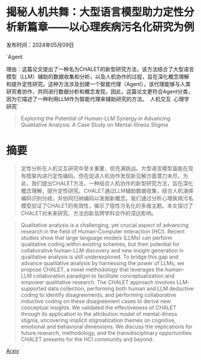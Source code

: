 # 揭秘人机共舞：大型语言模型助力定性分析新篇章——以心理疾病污名化研究为例

发布时间：2024年05月09日

`Agent

理由：这篇论文提出了一种名为CHALET的新型研究方法，该方法结合了大型语言模型（LLM）辅助的数据收集和分析，以及人机协作的过程，旨在深化概念理解和提升定性研究。这种方法涉及创建一个智能代理（Agent），该代理能够与人类研究者协作，共同进行数据分析和概念发现。因此，这篇论文更符合Agent分类，因为它描述了一种利用LLM作为智能代理来辅助研究的方法。` `人机交互` `心理学研究`

> Exploring the Potential of Human-LLM Synergy in Advancing Qualitative Analysis: A Case Study on Mental-Illness Stigma

# 摘要

> 定性分析在人机交互研究中至关重要，但充满挑战。大型语言模型虽能在现有框架内进行定性编码，但在促进人机协作发现新见解方面潜力未尽。为此，我们提出CHALET方法，一种结合人机协作的新型研究方法，旨在深化概念理解，提升定性研究。CHALET通过LLM辅助数据收集，结合人机演绎编码识别分歧，并协同归纳编码以发掘新概念。我们通过分析心理疾病污名模型验证了CHALET的有效性，揭示了隐性污名化的多维主题。本文探讨了CHALET对未来研究、方法创新及跨学科合作的深远影响。

> Qualitative analysis is a challenging, yet crucial aspect of advancing research in the field of Human-Computer Interaction (HCI). Recent studies show that large language models (LLMs) can perform qualitative coding within existing schemes, but their potential for collaborative human-LLM discovery and new insight generation in qualitative analysis is still underexplored. To bridge this gap and advance qualitative analysis by harnessing the power of LLMs, we propose CHALET, a novel methodology that leverages the human-LLM collaboration paradigm to facilitate conceptualization and empower qualitative research. The CHALET approach involves LLM-supported data collection, performing both human and LLM deductive coding to identify disagreements, and performing collaborative inductive coding on these disagreement cases to derive new conceptual insights. We validated the effectiveness of CHALET through its application to the attribution model of mental-illness stigma, uncovering implicit stigmatization themes on cognitive, emotional and behavioral dimensions. We discuss the implications for future research, methodology, and the transdisciplinary opportunities CHALET presents for the HCI community and beyond.

[Arxiv](https://arxiv.org/abs/2405.05758)